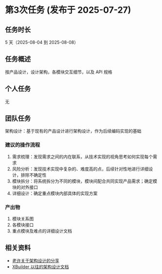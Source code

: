 # 第3次任务 (发布于 2025-07-27)

## 任务时长

5 天（2025-08-04 到 2025-08-08）

## 任务概述

按产品设计，设计架构，各模块交互细节，以及 API 规格

## 个人任务

无

## 团队任务

架构设计：基于现有的产品设计进行架构设计，作为后续编码实现的基础

### 建议的操作流程

1. 需求梳理：发现需求之间的内在联系，从技术实现的视角思考如何实现每个需求
2. 风险分析：发现技术实现中复杂的、难度高的点，后续针对性地进行详细设计，排除不确定性
3. 模块拆分：将系统拆分为不同的模块，模块间配合共同实现产品需求；确定模块的对外接口
4. 详细设计：确定重点模块内部具体的实现方案

### 产出物

1. 模块关系图
2. 各模块接口
3. 重点模块及难点的详细设计文档

## 相关资料

* [老许关于架构设计的分享](https://www.bilibili.com/video/BV1VK411b7fg/)
* [XBuilder 以往的架构设计文档](https://github.com/goplus/builder/blob/dev/docs/develop/)
